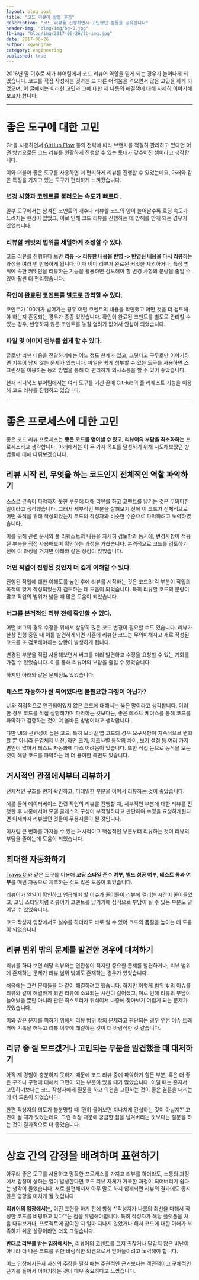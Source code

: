 ```yaml
---
layout: blog_post
title: "코드 리뷰어 활동 후기"
description: "코드 리뷰를 진행하면서 고민했던 점들을 공유합니다"
header-img: "blog/img/bg-8.jpg"
fb-img: "blog/img/2017-06-26/fb-img.jpg"
date: 2017-06-26
author: kgwangrae
category: engineering
published: true
---
```


2016년 말 이후로 제가 뷰어팀에서 코드 리뷰어 역할을 맡게 되는 경우가 늘어나게 되었습니다. 코드를 직접 작성하는 것과는 또 다른 어려움을 겪으면서 많은 고민을 하게 되었으며, 이 글에서는 이러한 고민과 그에 대한 제 나름의 해결책에 대해 자세히 이야기해보고자 합니다.

----------------

# 좋은 도구에 대한 고민

Git을 사용하면서 [GitHub Flow](https://guides.github.com/introduction/flow) 등의 전략에 따라 브랜치를 적절히 관리하고 있다면 어떤 방법으로든 코드 리뷰를 원활하게 진행할 수 있는 토대가 갖추어진 셈이라고 생각합니다.

이와 더불어 좋은 도구를 사용하면 더 편리하게 리뷰를 진행할 수 있었는데요, 아래와 같은 특징을 가지고 있는 도구가 편리하게 느껴졌습니다.

### 변경 사항과 코멘트를 불러오는 속도가 빠르다.

일부 도구에서는 남겨진 코멘트의 개수나 리뷰할 코드의 양이 늘어날수록 로딩 속도가 느려지는 현상이 있었고, 이로 인해 코드 리뷰를 진행하는 데 방해를 받게 되는 경우가 있었습니다.

### 리뷰할 커밋의 범위를 세밀하게 조정할 수 있다.

코드 리뷰를 진행하다 보면 **리뷰 -> 리뷰한 내용을 반영 -> 반영된 내용을 다시 리뷰**하는 과정을 여러 번 반복하게 됩니다. 이때 이미 리뷰가 완료된 커밋을 제외하거나, 특정 범위에 속한 커밋만을 리뷰하는 기능을 활용하면 검토해야 할 변경 사항의 분량을 줄일 수 있어 훨씬 더 편리했습니다.

### 확인이 완료된 코멘트를 별도로 관리할 수 있다.

코멘트가 100개가 넘어가는 경우 어떤 코멘트의 내용을 확인했고 어떤 것을 더 검토해야 하는지 혼동되는 경우가 종종 있었습니다. 확인이 완료된 코멘트를 별도로 관리할 수 있는 경우, 반영하지 않은 코멘트를 놓칠 염려가 없어서 안심이 되었습니다.

### 파일 및 이미지 첨부를 쉽게 할 수 있다.

글로만 리뷰 내용을 전달하기에는 어느 정도 한계가 있고, 그렇다고 구두로만 이야기하면 기록이 남지 않는 문제가 있습니다. 파일을 쉽게 첨부할 수 있는 도구를 사용하면 스크린샷을 이용하는 등의 방법을 통해 더 편리하게 의사소통을 할 수 있어 좋았습니다.

현재 리디북스 뷰어팀에서는 여러 도구를 거친 끝에 GitHub의 풀 리퀘스트 기능을 이용해 코드 리뷰를 진행하고 있습니다.

---------

# 좋은 프로세스에 대한 고민

좋은 코드 리뷰 프로세스는 **좋은 코드를 얻어낼 수 있고, 리뷰어의 부담을 최소화하는** 프로세스라고 생각합니다. 아래에서는 이 두 가지 목표를 달성하기 위해 시도해보았던 방법들에 대해 다뤄보겠습니다.


## 리뷰 시작 전, 무엇을 하는 코드인지 전체적인 역할 파악하기

스스로 깊숙이 파악하지 못한 부분에 대해 리뷰를 하고 코멘트를 남기는 것은 무의미한 일이라고 생각했습니다. 그래서 세부적인 부분을 살펴보기 전에 이 코드가 전체적으로 어떤 목적을 위해 작성되었는지 코드의 작성자와 비슷한 수준으로 파악하려고 노력하였습니다.

이를 위해 관련 문서와 풀 리퀘스트의 내용을 자세히 검토함과 동시에, 변경사항이 적용된 부분을 직접 사용해보며 확인하는 과정을 거쳤습니다. 본격적으로 코드를 검토하기 전에 이 과정을 거치면 아래와 같은 장점이 있었습니다.

### 어떤 작업이 진행된 것인지 더 깊게 이해할 수 있다.

진행된 작업에 대한 이해도를 높인 후에 리뷰를 시작하는 것은 코드의 각 부분이 작업의 목적에 맞게 작성되었는지 검토하는 데 도움이 되었습니다. 특히 리뷰할 코드의 분량이 많고 작업의 범위가 넓을 때 많은 도움이 되었습니다.

### 버그를 본격적인 리뷰 전에 확인할 수 있다.

어떤 버그의 경우 수정을 위해서 상당히 많은 코드 변경이 필요할 수도 있습니다. 리뷰가 한창 진행 중일 때 이를 발견하게되면 기존에 리뷰한 코드는 무의미해지고 새로 작성된 코드를 또 검토해야하는 상황이 발생하게 됩니다.

변경된 부분을 직접 사용해보면서 버그를 미리 발견하고 수정을 요청할 수 있는 기회를 가질 수 있었습니다. 이를 통해 리뷰어의 부담을 줄일 수 있었습니다.

하지만 아래와 같은 문제점도 있었습니다.

### 테스트 자동화가 잘 되어있다면 불필요한 과정이 아닌가?

UI와 직접적으로 연관되어있지 않은 코드에 대해서는 옳은 말이라고 생각합니다. 이러한 경우 코드를 직접 실행해가며 파악하는 것보다는, 좋은 테스트 케이스를 통해 코드를 파악하고 검증하는 것이 더 올바른 방법이라고 생각합니다.

다만 UI와 관련성이 높은 코드, 특히 모바일 앱 코드의 경우 요구사항이 지속적으로 변화할 뿐 아니라 운영체제 버전, 화면 크기, 제조사별 동작의 차이, 보기 설정 등 여러 가지 변인이 많아서 테스트 자동화에 다소 어려움이 있습니다. 또한 직접 눈으로 동작을 보는 것이 해당 코드를 파악하는 데 더 용이한 측면도 있습니다.


## 거시적인 관점에서부터 리뷰하기

전체적인 구조를 먼저 확인하고, 디테일한 부분을 이어서 리뷰하는 것이 좋았습니다.

예를 들어 데이터베이스 관련 작업의 리뷰를 진행할 때, 세부적인 부분에 대한 리뷰를 진행한 후 나중에서야 모델 클래스의 구성이 부적절하다고 판단하여 수정을 요청하게된다면 이제까지 리뷰했던 것들이 무용지물이 될 것입니다.

이처럼 큰 변화를 가져올 수 있는 거시적이고 핵심적인 부분부터 리뷰하는 것이 리뷰의 부담을 줄이는데 도움이 되었습니다.


## 최대한 자동화하기

[Travis CI](https://travis-ci.org/)와 같은 도구를 이용해 **코딩 스타일 준수 여부, 빌드 성공 여부, 테스트 통과 여부**를 매번 자동으로 체크하는 것도 많은 도움이 되었습니다.

리뷰어가 일일이 확인하고 언급해야 할 이슈가 줄어들어 리뷰에 걸리는 시간이 줄어들었고, 코딩 스타일처럼 리뷰어가 코멘트를 남기기에 심적으로 부담이 될 수 있는 부분도 덜어낼 수 있었습니다.

코드 작성자 입장에서도 실수를 하더라도 바로 알 수 있어 코드의 품질을 높이는 데 도움이 되었습니다.


## 리뷰 범위 밖의 문제를 발견한 경우에 대처하기

리뷰를 하다 보면 해당 리뷰와는 연관성이 적지만 중요한 문제를 발견하거나, 리뷰 범위에 존재하는 문제가 리뷰 범위 밖에도 존재하는 경우가 있었습니다.

처음에는 그런 문제들을 다 같이 해결하려고 했습니다. 하지만 이렇게 범위 밖의 이슈를 리뷰와 같이 해결하게 되면 리뷰에 소요되는 시간이 길어졌고, 이로 인해 리뷰의 부담이 늘어났을 뿐만 아니라 관련 히스토리가 뒤섞여서 나중에 찾아보기 어렵게 되는 문제가 있었습니다.

이와 같은 문제를 피하기 위해서 리뷰 범위 밖의 문제라고 판단되는 경우 우선 이슈 트래커에 기록을 해두고 리뷰 이후에 해결하는 것이 더 바람직한 것 같습니다.


## 리뷰 중 잘 모르겠거나 고민되는 부분을 발견했을 때 대처하기

아직 제 경험이 충분하지 못하기 때문에 코드 리뷰 중에 파악하기 힘든 부분, 혹은 더 좋은 구조나 구현에 대해서 고민이 되는 부분이 있을 때가 많았습니다. 이럴 때는 혼자서 고민하기보다는 코드 작성자에게 질문을 하고 의견을 교환하는 것이 좋은 결론을 내리는 데 더 도움이 되었습니다.

한편 작성자의 의도가 불분명할 때 '괜히 물어보면 지나치게 간섭하는 것이 아닐지?' 고민이 될 때가 있었는데요, 그런 걱정 때문에 궁금한 점을 넘겨버리는 것보다는 질문을 하는 것이 결과적으로 더 좋았습니다.

-------

# 상호 간의 감정을 배려하며 표현하기

아무리 좋은 도구를 사용하고 명확한 프로세스를 가지고 리뷰를 하더라도, 소통의 과정에서 감정이 상하는 일이 발생한다면 코드 리뷰 자체가 거북한 과정이 되어버리기 쉽다는 생각이 들었습니다. 서로 불편해져서 아무 말도 하지 않게되면 리뷰의 결과에도 좋지 않은 영향을 미치게 될 것입니다.

**리뷰어의 입장에서는,** 어떤 표현을 하기 전에 항상 *'작성자가 나름의 최선을 다해서 작성한 코드를 비평하고 있다'*는 점을 유념해야합니다. 특히 작성자가 해당 플랫폼을 처음 다뤄보거나, 프로젝트에 참여한 지 얼마 지나지 않았거나 해서 코드에 대한 이해가 부족하기 쉬운 상황이라면 더욱 그렇습니다.

**반대로 리뷰를 받는 입장에서는,** 리뷰어의 코멘트를 그저 귀찮거나 달갑지 않은 비난이 아니라 더 나은 코드를 위한 바람직한 의견으로서 받아들이려고 노력해야 합니다.

어느 입장에서든지 자신의 주장을 펼칠 때는 주관적인 근거보다는 객관적이고 구체적인 근거를 들어서 이야기하는 것이 매우 중요하다고 느꼈습니다.

